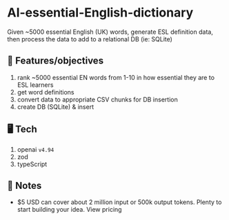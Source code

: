 # AI-essential-English-dictionary

Given ~5000 essential English (UK) words, generate ESL definition data, then process the data to add to a relational DB (ie: SQLite)

## 🏁 Features/objectives

1. rank ~5000 essential EN words from 1-10 in how essential they are to ESL learners
2. get word definitions
3. convert data to appropriate CSV chunks for DB insertion
4. create DB (SQLite) & insert

## 🖥️ Tech

1. openai `v4.94`
2. zod
3. typeScript

## 📝 Notes

- $5 USD can cover about 2 million input or 500k output tokens. Plenty to start building your idea. View pricing
